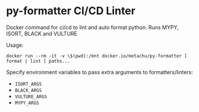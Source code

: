 # py-formatter CI/CD Linter

Docker command for ci/cd to lint and auto format python. Runs MYPY, ISORT, BLACK and VULTURE

Usage:

```
docker run --rm -it -v \$(pwd):/mnt docker.io/metachu/py-formatter [ format | lint ] paths...
```

Specify environment variables to pass extra arguments to formatters/linters:
- `ISORT_ARGS`
- `BLACK_ARGS`
- `VULTURE_ARGS`
- `MYPY_ARGS`
